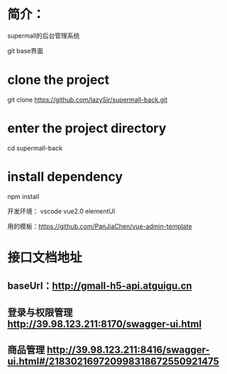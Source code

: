 # 简介：
supermall的后台管理系统

git base界面
# clone the project
git clone https://github.com/lazySir/supermall-back.git

# enter the project directory
cd supermall-back

# install dependency
npm install


开发环境： vscode  vue2.0  elementUI

用的模板：https://github.com/PanJiaChen/vue-admin-template

# 接口文档地址
## baseUrl：http://gmall-h5-api.atguigu.cn
## 登录与权限管理 http://39.98.123.211:8170/swagger-ui.html
## 商品管理 http://39.98.123.211:8416/swagger-ui.html#/218302169720998318672550921475
